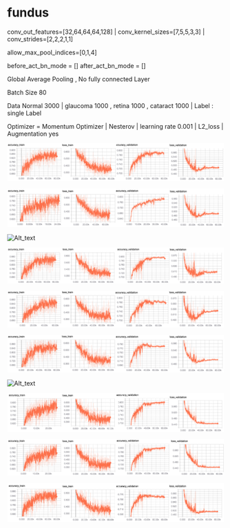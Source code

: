 # fundus 

conv_out_features=[32,64,64,64,128] | conv_kernel_sizes=[7,5,5,3,3] | conv_strides=[2,2,2,1,1]

allow_max_pool_indices=[0,1,4]

before_act_bn_mode = [] after_act_bn_mode = []

Global Average Pooling  , No fully connected Layer

Batch Size 80

Data Normal 3000 | glaucoma 1000 , retina 1000 , cataract 1000 | Label : single Label

Optimizer = Momentum Optimizer | Nesterov | learning rate 0.001 | L2_loss | Augmentation yes

![Alt_text](../../readme_pic/fundus_7_0_result.png)

![Alt_text](../../readme_pic/fundus_7_1_result.png)

![Alt_text](../../readme_pic/fundus_7_2_result_.png)

![Alt_text](../../readme_pic/fundus_7_3_result.png)

![Alt_text](../../readme_pic/fundus_7_5_result.png)

![Alt_text](../../readme_pic/fundus_7_6_result.png)

![Alt_text](../../readme_pic/fundus_7_7_result_.png)

![Alt_text](../../readme_pic/fundus_7_8_result.png)

![Alt_text](../../readme_pic/fundus_7_9_result.png)

![Alt_text](../../readme_pic/fundus_7_10_result.png)

